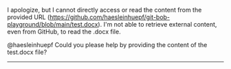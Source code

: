 I apologize, but I cannot directly access or read the content from the provided URL (https://github.com/haesleinhuepf/git-bob-playground/blob/main/test.docx). I'm not able to retrieve external content, even from GitHub, to read the .docx file.

@haesleinhuepf Could you please help by providing the content of the test.docx file?

---

